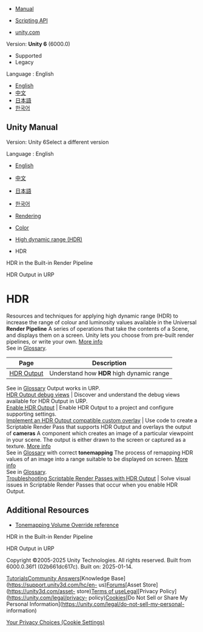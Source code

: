 [](https://docs.unity3d.com)

  * [Manual](../Manual/index.html)
  * [Scripting API](../ScriptReference/index.html)

  * [unity.com](https://unity.com/)

Version: **Unity 6** (6000.0)

  * Supported
  * Legacy

Language : English

  * [English](/Manual/urp/post-processing/hdr-in-urp.html)
  * [中文](/cn/current/Manual/urp/post-processing/hdr-in-urp.html)
  * [日本語](/ja/current/Manual/urp/post-processing/hdr-in-urp.html)
  * [한국어](/kr/current/Manual/urp/post-processing/hdr-in-urp.html)

[](https://docs.unity3d.com)

## Unity Manual

Version: Unity 6Select a different version

Language : English

  * [English](/Manual/urp/post-processing/hdr-in-urp.html)
  * [中文](/cn/current/Manual/urp/post-processing/hdr-in-urp.html)
  * [日本語](/ja/current/Manual/urp/post-processing/hdr-in-urp.html)
  * [한국어](/kr/current/Manual/urp/post-processing/hdr-in-urp.html)

  * [Rendering](../../rendering-and-post-processing.html)
  * [Color](../../graphics-color.html)
  * [High dynamic range (HDR)](../../hdr-landing.html)
  * HDR

[](../../hdr-birp.html)

HDR in the Built-in Render Pipeline

[](../../urp/post-processing/hdr-output.html)

HDR Output in URP

# HDR

Resources and techniques for applying high dynamic range (HDR) to increase the
range of colour and luminosity values available in the Universal **Render
Pipeline** A series of operations that take the contents of a Scene, and
displays them on a screen. Unity lets you choose from pre-built render
pipelines, or write your own. [More info](../../render-pipelines.html)  
See in [Glossary](../../Glossary.html#Renderpipeline).

Page | Description  
---|---  
[HDR Output](hdr-output.html) | Understand how **HDR** high dynamic range  
See in [Glossary](../../Glossary.html#HDR) Output works in URP.  
[HDR Output debug views](hdr-output-debug-views-urp.html) | Discover and understand the debug views available for HDR Output in URP.  
[Enable HDR Output](enable-hdr-output-urp.html) | Enable HDR Output to a project and configure supporting settings.  
[Implement an HDR Output compatible custom overlay](hdr-output-implement-custom-overlay.html) | Use code to create a Scriptable Render Pass that supports HDR Output and overlays the output of **cameras** A component which creates an image of a particular viewpoint in your scene. The output is either drawn to the screen or captured as a texture. [More info](../../CamerasOverview.html)  
See in [Glossary](../../Glossary.html#Camera) with correct **tonemapping** The
process of remapping HDR values of an image into a range suitable to be
displayed on screen. [More info](../../PostProcessingOverview.html)  
See in [Glossary](../../Glossary.html#Tonemapping).  
[Troubleshooting Scriptable Render Passes with HDR Output](troubleshoot-hdr-custom-pass.html) | Solve visual issues in Scriptable Render Passes that occur when you enable HDR Output.  
  
## Additional Resources

  * [Tonemapping Volume Override reference](../post-processing-tonemapping.html)

[](../../hdr-birp.html)

HDR in the Built-in Render Pipeline

[](../../urp/post-processing/hdr-output.html)

HDR Output in URP

Copyright ©2005-2025 Unity Technologies. All rights reserved. Built from
6000.0.36f1 (02b661dc617c). Built on: 2025-01-14.

[Tutorials](https://learn.unity.com/)[Community
Answers](https://answers.unity3d.com)[Knowledge
Base](https://support.unity3d.com/hc/en-
us)[Forums](https://forum.unity3d.com)[Asset Store](https://unity3d.com/asset-
store)[Terms of
use](https://docs.unity3d.com/Manual/TermsOfUse.html)[Legal](https://unity.com/legal)[Privacy
Policy](https://unity.com/legal/privacy-
policy)[Cookies](https://unity.com/legal/cookie-policy)[Do Not Sell or Share
My Personal Information](https://unity.com/legal/do-not-sell-my-personal-
information)

[Your Privacy Choices (Cookie Settings)](javascript:void\(0\);)

